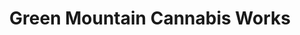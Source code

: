 ---
title: "Green Mountain Cannabis Works"
url: /manchester/green-mountain-cannabis-works/
shop: cannabis
---